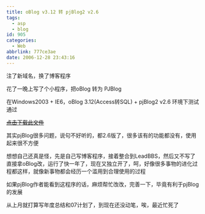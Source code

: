 ```yaml
---
title: oBlog v3.12 转 pjBlog2 v2.6
tags:
  - asp
  - blog
id: 905
categories:
  - Web
abbrlink: 777ce3ae
date: 2006-12-28 23:43:16
---
```


注了新域名，换了博客程序

花了一晚上写了个小程序，把oBlog 转为 PJBlog

在Windows2003 + IE6，oBlog 3.12(Access转SQL) + pjBlog2 v2.6 环境下测试通过

~~[点击下载此文件](/upload/2007/1/620061228233059.rar)~~

其实pjBlog很多问题，说句不好听的，都2.6版了，很多该有的功能都没有，使用起来很不方便

想想自己还真是怪，先是自己写博客程序，接着整合到LeadBBS，然后又不写了直接拿oBlog改，运行了快一年了，现在又独立开了，呵，好像很多事物的进化过程都这样，就像新事物都会经历一个滥用到合理使用的过程

如果pjBlog作者能看到这程序的话，麻烦帮忙改改，完善一下，毕竟有利于pjBlog的发展

从上月就打算写年度总结和07计划了，到现在还没动笔，唉，最近忙死了
